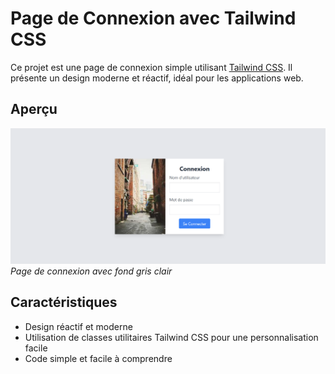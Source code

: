 # Page de Connexion avec Tailwind CSS

Ce projet est une page de connexion simple utilisant [Tailwind CSS](https://tailwindcss.com/). Il présente un design moderne et réactif, idéal pour les applications web.

## Aperçu

![Capture d'écran 1](screenshots/screenshot.png)
*Page de connexion avec fond gris clair*



## Caractéristiques

- Design réactif et moderne
- Utilisation de classes utilitaires Tailwind CSS pour une personnalisation facile
- Code simple et facile à comprendre


